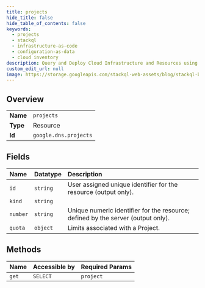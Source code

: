 ```yaml
---
title: projects
hide_title: false
hide_table_of_contents: false
keywords:
  - projects
  - stackql
  - infrastructure-as-code
  - configuration-as-data
  - cloud inventory
description: Query and Deploy Cloud Infrastructure and Resources using SQL
custom_edit_url: null
image: https://storage.googleapis.com/stackql-web-assets/blog/stackql-blog-post-featured-image.png
---
```

  
    

## Overview
<table><tbody>
<tr><td><b>Name</b></td><td><code>projects</code></td></tr>
<tr><td><b>Type</b></td><td>Resource</td></tr>
<tr><td><b>Id</b></td><td><code>google.dns.projects</code></td></tr>
</tbody></table>

## Fields
| Name | Datatype | Description |
|:-----|:---------|:------------|
| `id` | `string` | User assigned unique identifier for the resource (output only). |
| `kind` | `string` |  |
| `number` | `string` | Unique numeric identifier for the resource; defined by the server (output only). |
| `quota` | `object` | Limits associated with a Project. |
## Methods
| Name | Accessible by | Required Params |
|:-----|:--------------|:----------------|
| `get` | `SELECT` | `project` |
